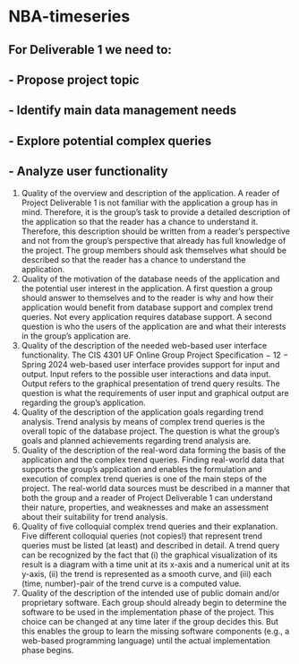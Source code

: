 # **NBA-timeseries**
## For Deliverable 1 we need to:
## - Propose project topic
## - Identify main data management needs
## - Explore potential complex queries
## - Analyze user functionality
1. Quality of the overview and description of the application. A reader of Project Deliverable
1 is not familiar with the application a group has in mind. Therefore, it is the group’s task to
provide a detailed description of the application so that the reader has a chance to
understand it. Therefore, this description should be written from a reader’s perspective and
not from the group’s perspective that already has full knowledge of the project. The group
members should ask themselves what should be described so that the reader has a chance to
understand the application.
2. Quality of the motivation of the database needs of the application and the potential user
interest in the application. A first question a group should answer to themselves and to the
reader is why and how their application would benefit from database support and complex
trend queries. Not every application requires database support. A second question is who
the users of the application are and what their interests in the group’s application are.
3. Quality of the description of the needed web-based user interface functionality. The
CIS 4301 UF Online Group Project Specification − 12 − Spring 2024
web-based user interface provides support for input and output. Input refers to the possible
user interactions and data input. Output refers to the graphical presentation of trend query
results. The question is what the requirements of user input and graphical output are
regarding the group’s application.
4. Quality of the description of the application goals regarding trend analysis. Trend analysis
by means of complex trend queries is the overall topic of the database project. The question
is what the group’s goals and planned achievements regarding trend analysis are.
5. Quality of the description of the real-word data forming the basis of the application and
the complex trend queries. Finding real-world data that supports the group’s application
and enables the formulation and execution of complex trend queries is one of the main
steps of the project. The real-world data sources must be described in a manner that both
the group and a reader of Project Deliverable 1 can understand their nature, properties, and
weaknesses and make an assessment about their suitability for trend analysis.
6. Quality of five colloquial complex trend queries and their explanation. Five different
colloquial queries (not copies!) that represent trend queries must be listed (at least) and
described in detail. A trend query can be recognized by the fact that (i) the graphical
visualization of its result is a diagram with a time unit at its x-axis and a numerical unit at
its y-axis, (ii) the trend is represented as a smooth curve, and (iii) each (time, number)-pair
of the trend curve is a computed value.
7. Quality of the description of the intended use of public domain and/or proprietary
software. Each group should already begin to determine the software to be used in the
implementation phase of the project. This choice can be changed at any time later if the
group decides this. But this enables the group to learn the missing software components
(e.g., a web-based programming language) until the actual implementation phase begins.
